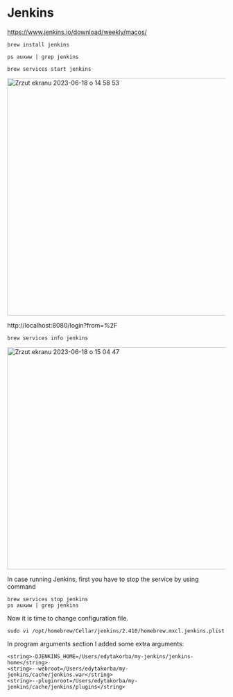 # Jenkins

https://www.jenkins.io/download/weekly/macos/


`brew install jenkins`

`ps auxww | grep jenkins`

``brew services start jenkins``

<img width="547" alt="Zrzut ekranu 2023-06-18 o 14 58 53" src="https://github.com/eda6767/Jenkins/assets/102791467/eb7bb6fe-f0b0-4a9a-ba0d-a357004d182c">


http://localhost:8080/login?from=%2F

```
brew services info jenkins
```
<img width="512" alt="Zrzut ekranu 2023-06-18 o 15 04 47" src="https://github.com/eda6767/Jenkins/assets/102791467/8e03e6de-b1ad-4fd4-bca5-f9787134ecc9">

In case running Jenkins, first you have to stop the service by using command
```
brew services stop jenkins
ps auxww | grep jenkins 
```

Now it is time to change configuration file.
```
sudo vi /opt/homebrew/Cellar/jenkins/2.410/homebrew.mxcl.jenkins.plist
```

In program arguments section I added some extra arguments:

```
<string>-DJENKINS_HOME=/Users/edytakorba/my-jenkins/jenkins-home</string>
<string>--webroot=/Users/edytakorba/my-jenkins/cache/jenkins.war</string>
<string>--pluginroot=/Users/edytakorba/my-jenkins/cache/jenkins/plugins</string>
```


